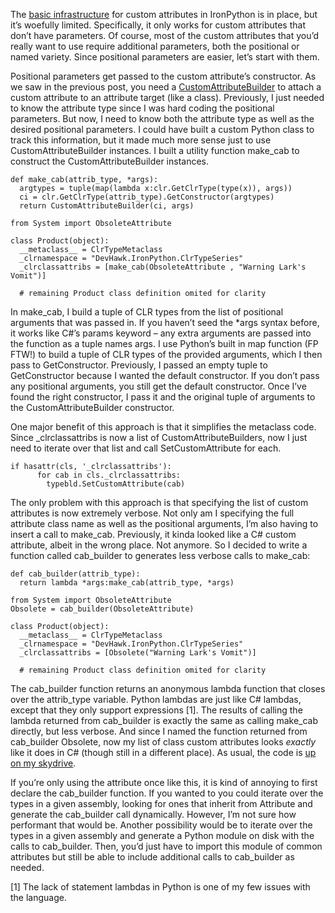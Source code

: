 The [basic
infrastructure](http://devhawk.net/2009/06/15/clrtype+Metaclasses+Simple+Custom+Attributes.aspx)
for custom attributes in IronPython is in place, but it’s woefully
limited. Specifically, it only works for custom attributes that don’t
have parameters. Of course, most of the custom attributes that you’d
really want to use require additional parameters, both the positional or
named variety. Since positional parameters are easier, let’s start with
them.

Positional parameters get passed to the custom attribute’s constructor.
As we saw in the previous post, you need a
[CustomAttributeBuilder](http://msdn.microsoft.com/en-us/library/system.reflection.emit.customattributebuilder.aspx)
to attach a custom attribute to an attribute target (like a class).
Previously, I just needed to know the attribute type since I was hard
coding the positional parameters. But now, I need to know both the
attribute type as well as the desired positional parameters. I could
have built a custom Python class to track this information, but it made
much more sense just to use CustomAttributeBuilder instances. I built a
utility function make\_cab to construct the CustomAttributeBuilder
instances.

``` {.brush: .python}
def make_cab(attrib_type, *args):
  argtypes = tuple(map(lambda x:clr.GetClrType(type(x)), args))
  ci = clr.GetClrType(attrib_type).GetConstructor(argtypes)
  return CustomAttributeBuilder(ci, args)

from System import ObsoleteAttribute 

class Product(object):
  __metaclass__ = ClrTypeMetaclass
  _clrnamespace = "DevHawk.IronPython.ClrTypeSeries"   
  _clrclassattribs = [make_cab(ObsoleteAttribute , "Warning Lark's Vomit")]

  # remaining Product class definition omited for clarity
```

In make\_cab, I build a tuple of CLR types from the list of positional
arguments that was passed in. If you haven’t seed the \*args syntax
before, it works like C\#’s params keyword – any extra arguments are
passed into the function as a tuple names args. I use Python’s built in
map function (FP FTW!) to build a tuple of CLR types of the provided
arguments, which I then pass to GetConstructor. Previously, I passed an
empty tuple to GetConstructor because I wanted the default constructor.
If you don’t pass any positional arguments, you still get the default
constructor. Once I’ve found the right constructor, I pass it and the
original tuple of arguments to the CustomAttributeBuilder constructor.

One major benefit of this approach is that it simplifies the metaclass
code. Since \_clrclassattribs is now a list of CustomAttributeBuilders,
now I just need to iterate over that list and call SetCustomAttribute
for each.

``` {.brush: .python}
if hasattr(cls, '_clrclassattribs'):
      for cab in cls._clrclassattribs:
        typebld.SetCustomAttribute(cab)
```

The only problem with this approach is that specifying the list of
custom attributes is now extremely verbose. Not only am I specifying the
full attribute class name as well as the positional arguments, I’m also
having to insert a call to make\_cab. Previously, it kinda looked like a
C\# custom attribute, albeit in the wrong place. Not anymore. So I
decided to write a function called cab\_builder to generates less
verbose calls to make\_cab:

``` {.brush: .python}
def cab_builder(attrib_type):
  return lambda *args:make_cab(attrib_type, *args)

from System import ObsoleteAttribute 
Obsolete = cab_builder(ObsoleteAttribute)

class Product(object):
  __metaclass__ = ClrTypeMetaclass
  _clrnamespace = "DevHawk.IronPython.ClrTypeSeries"   
  _clrclassattribs = [Obsolete("Warning Lark's Vomit")]

  # remaining Product class definition omited for clarity
```

The cab\_builder function returns an anonymous lambda function that
closes over the attrib\_type variable. Python lambdas are just like C\#
lambdas, except that they only support expressions [1]. The results of
calling the lambda returned from cab\_builder is exactly the same as
calling make\_cab directly, but less verbose. And since I named the
function returned from cab\_builder Obsolete, now my list of class
custom attributes looks *exactly* like it does in C\# (though still in a
different place). As usual, the code is [up on my
skydrive](http://cid-0d9bc809858885a4.skydrive.live.com/self.aspx/DevHawk%20Content/IronPython%20Stuff/%7C_%7C_clrtype%7C_%7C_/custom%7C_attrib%7C_with%7C_positional%7C_args.py).

If you’re only using the attribute once like this, it is kind of
annoying to first declare the cab\_builder function. If you wanted to
you could iterate over the types in a given assembly, looking for ones
that inherit from Attribute and generate the cab\_builder call
dynamically. However, I’m not sure how performant that would be. Another
possibility would be to iterate over the types in a given assembly and
generate a Python module on disk with the calls to cab\_builder. Then,
you’d just have to import this module of common attributes but still be
able to include additional calls to cab\_builder as needed.

[1] The lack of statement lambdas in Python is one of my few issues with
the language.
